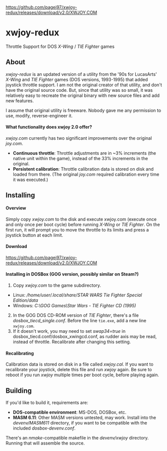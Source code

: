 <https://github.com/pagej97/xwjoy-redux/releases/download/v2.0/XWJOY.COM>


# xwjoy-redux
Throttle Support for DOS *X-Wing* / *TIE Fighter* games

## About
*xwjoy-redux* is an updated version of a utility from the '90s for LucasArts' *X-Wing* and *TIE Fighter* games (DOS versions, 1993-1995) that added joystick throttle support.  I am not the original creator of that utility, and don't have the original source code.  But, since that utility was so small, it was relatively easy to recreate the original binary with new source files and add new features.

I assume that original utility is freeware.  Nobody gave me any permission to use, modify, reverse-engineer it.

#### What functionality does xwjoy 2.0 offer?
*xwjoy.com* currently has two significant improvements over the original *joy.com*.
- **Continuous throttle**: Throttle adjustments are in ~3% increments (the native unit within the game), instead of the 33% increments in the original.
- **Persistent calibration**: Throttle calibration data is stored on disk and loaded from there.  (The original *joy.com* required calibration every time it was executed.)

## Installing

#### Overview
Simply copy *xwjoy.com* to the disk and execute xwjoy.com (execute once and only once per boot cycle) before running *X-Wing* or *TIE Fighter*.  On the first run, it will prompt you to move the throttle to its limits and press a joystick button at each limit.

#### Download
<https://github.com/pagej97/xwjoy-redux/releases/download/v2.0/XWJOY.COM>

#### Installing in DOSBox (GOG version, possibly similar on Steam?)
1. Copy *xwjoy.com* to the game subdirectory.
  * Linux: */home/user/.local/share/STAR WARS Tie Fighter Special Edition/data*
  * Windows: *C:\GOG Games\Star Wars - TIE Fighter CD (1995)*
2. In the GOG DOS CD-ROM version of *TIE Fighter*, there's a file *dosbox_tiecd_single.conf*.  Before the line `tie.exe`, add a new line `xwjoy.com`.
3. If it doesn't work, you may need to set *swap34=true* in dosbox_tiecd.conf/dosbox_xwingcd.conf, as rudder axis may be read, instead of throttle.  Recalibrate after changing this setting.

#### Recalibrating
Calibration data is stored on disk in a file called *xwjoy.cal*.  If you want to recalibrate your joystick, delete this file and run *xwjoy* again.  Be sure to reboot if you run *xwjoy* multiple times per boot cycle, before playing again.

## Building
If you'd like to build it, requirements are:
- **DOS-compatible environment**: MS-DOS, DOSBox, etc.
- **MASM 6.11**: Other MASM versions untested, may work.  Install into the *devenv/MASM611* directory, if you want to be compatible with the included *dosbox-devenv.conf*.

There's an *nmake*-compatible makefile in the *devenv/xwjoy* directory.  Running that will assemble the source.

